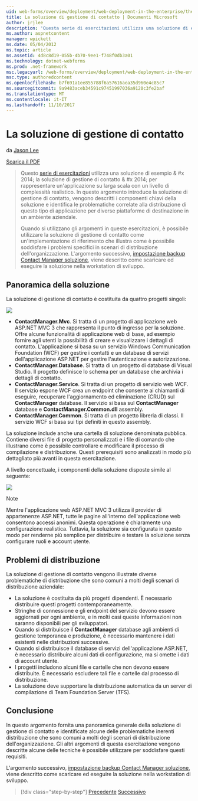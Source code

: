 ```yaml
---
uid: web-forms/overview/deployment/web-deployment-in-the-enterprise/the-contact-manager-solution
title: La soluzione di gestione di contatto | Documenti Microsoft
author: jrjlee
description: 'Questa serie di esercitazioni utilizza una soluzione di esempio & #x 2014; la soluzione di gestione di contatto & #x 2014; per rappresentare un''applicazione su larga scala con un livello realistico...'
ms.author: aspnetcontent
manager: wpickett
ms.date: 05/04/2012
ms.topic: article
ms.assetid: 4d8c8d19-055b-4b70-9ee1-f748f0db3a01
ms.technology: dotnet-webforms
ms.prod: .net-framework
msc.legacyurl: /web-forms/overview/deployment/web-deployment-in-the-enterprise/the-contact-manager-solution
msc.type: authoredcontent
ms.openlocfilehash: b7f691a1ee855788f6a57616aea35d960e4c85c7
ms.sourcegitcommit: 9a9483aceb34591c97451997036a9120c3fe2baf
ms.translationtype: MT
ms.contentlocale: it-IT
ms.lasthandoff: 11/10/2017
---
```

<a name="the-contact-manager-solution"></a>La soluzione di gestione di contatto
====================
da [Jason Lee](https://github.com/jrjlee)

[Scarica il PDF](https://msdnshared.blob.core.windows.net/media/MSDNBlogsFS/prod.evol.blogs.msdn.com/CommunityServer.Blogs.Components.WeblogFiles/00/00/00/63/56/8130.DeployingWebAppsInEnterpriseScenarios.pdf)

> Questo [serie di esercitazioni](web-deployment-in-the-enterprise.md) utilizza una soluzione di esempio & #x 2014; la soluzione di gestione di contatto & #x 2014; per rappresentare un'applicazione su larga scala con un livello di complessità realistico. In questo argomento introduce la soluzione di gestione di contatto, vengono descritti i componenti chiavi della soluzione e identifica le problematiche correlate alla distribuzione di questo tipo di applicazione per diverse piattaforme di destinazione in un ambiente aziendale.
> 
> Quando si utilizzano gli argomenti in queste esercitazioni, è possibile utilizzare la soluzione di gestione di contatto come un'implementazione di riferimento che illustra come è possibile soddisfare i problemi specifici in scenari di distribuzione dell'organizzazione. L'argomento successivo, [impostazione backup Contact Manager soluzione](setting-up-the-contact-manager-solution.md), viene descritto come scaricare ed eseguire la soluzione nella workstation di sviluppo.


## <a name="solution-overview"></a>Panoramica della soluzione

La soluzione di gestione di contatto è costituita da quattro progetti singoli:

![](the-contact-manager-solution/_static/image1.png)

- **ContactManager.Mvc**. Si tratta di un progetto di applicazione web ASP.NET MVC 3 che rappresenta il punto di ingresso per la soluzione. Offre alcune funzionalità di applicazione web di base, ad esempio fornire agli utenti la possibilità di creare e visualizzare i dettagli di contatto. L'applicazione si basa su un servizio Windows Communication Foundation (WCF) per gestire i contatti e un database di servizi dell'applicazione ASP.NET per gestire l'autenticazione e autorizzazione.
- **ContactManager.Database**. Si tratta di un progetto di database di Visual Studio. Il progetto definisce lo schema per un database che archivia i dettagli di contatto.
- **ContactManager.Service**. Si tratta di un progetto di servizio web WCF. Il servizio espone WCF crea un endpoint che consente ai chiamanti di eseguire, recuperare l'aggiornamento ed eliminazione (CRUD) sul **ContactManager** database. Il servizio si basa sul **ContactManager** database e **ContactManager.Common.dll** assembly.
- **ContactManager.Common**. Si tratta di un progetto libreria di classi. Il servizio WCF si basa sui tipi definiti in questo assembly.

La soluzione include anche una cartella di soluzione denominata pubblica. Contiene diversi file di progetto personalizzati e i file di comando che illustrano come è possibile controllare e modificare il processo di compilazione e distribuzione. Questi prerequisiti sono analizzati in modo più dettagliato più avanti in questa esercitazione.

A livello concettuale, i componenti della soluzione disposte simile al seguente:

![](the-contact-manager-solution/_static/image2.png)

> [!NOTE]
> Mentre l'applicazione web ASP.NET MVC 3 utilizza il provider di appartenenze ASP.NET, tutte le pagine all'interno dell'applicazione web consentono accessi anonimi. Questa operazione è chiaramente una configurazione realistica. Tuttavia, la soluzione sia configurata in questo modo per renderne più semplice per distribuire e testare la soluzione senza configurare ruoli e account utente.


## <a name="deployment-challenges"></a>Problemi di distribuzione

La soluzione di gestione di contatto vengono illustrate diverse problematiche di distribuzione che sono comuni a molti degli scenari di distribuzione aziendale:

- La soluzione è costituita da più progetti dipendenti. È necessario distribuire questi progetti contemporaneamente.
- Stringhe di connessione e gli endpoint del servizio devono essere aggiornati per ogni ambiente, e in molti casi queste informazioni non saranno disponibili per gli sviluppatori.
- Quando si distribuisce il **ContactManager** database agli ambienti di gestione temporanea e produzione, è necessario mantenere i dati esistenti nelle distribuzioni successive.
- Quando si distribuisce il database di servizi dell'applicazione ASP.NET, è necessario distribuire alcuni dati di configurazione, ma si omette i dati di account utente.
- I progetti includono alcuni file e cartelle che non devono essere distribuite. È necessario escludere tali file e cartelle dal processo di distribuzione.
- La soluzione deve supportare la distribuzione automatica da un server di compilazione di Team Foundation Server (TFS).

## <a name="conclusion"></a>Conclusione

In questo argomento fornita una panoramica generale della soluzione di gestione di contatto e identificate alcune delle problematiche inerenti distribuzione che sono comuni a molti degli scenari di distribuzione dell'organizzazione. Gli altri argomenti di questa esercitazione vengono descritte alcune delle tecniche è possibile utilizzare per soddisfare questi requisiti.

L'argomento successivo, [impostazione backup Contact Manager soluzione](setting-up-the-contact-manager-solution.md), viene descritto come scaricare ed eseguire la soluzione nella workstation di sviluppo.

>[!div class="step-by-step"]
[Precedente](web-deployment-in-the-enterprise.md)
[Successivo](setting-up-the-contact-manager-solution.md)
